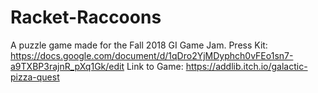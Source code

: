 # Racket-Raccoons
A puzzle game made for the Fall 2018 GI Game Jam.
Press Kit: https://docs.google.com/document/d/1qDro2YjMDyphch0vFEo1sn7-a9TXBP3rajnR_pXq1Gk/edit
Link to Game: https://addlib.itch.io/galactic-pizza-quest 
